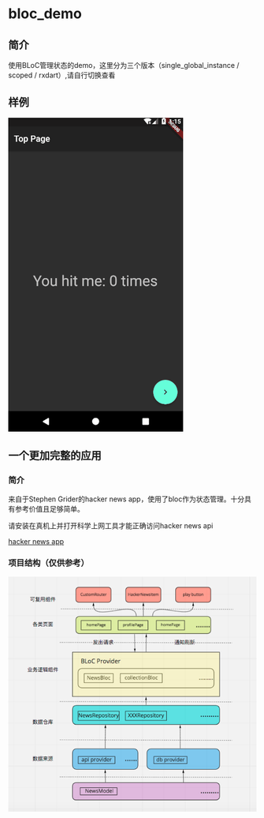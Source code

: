# bloc_demo
## 简介
使用BLoC管理状态的demo，这里分为三个版本（single_global_instance / scoped / rxdart）,请自行切换查看
## 样例
![](../../../image/bloc.png)
## 一个更加完整的应用
### 简介
来自于Stephen Grider的hacker news app，使用了bloc作为状态管理。十分具有参考价值且足够简单。

请安装在真机上并打开科学上网工具才能正确访问hacker news api

[hacker news app](https://github.com/Vadaski/hacker_news_app)
### 项目结构（仅供参考）
![](../../../image/bloc_structure.png)
